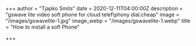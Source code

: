 +++
author = "Tjapko Smits"
date = 2020-12-11T04:00:00Z
description = "gswave lite video soft phone for cloud telef\\phony dial.cheap"
image = "/images/gswavelite-1.jpg"
image_webp = "/images/gswavelite-1.webp"
title = "How to install a soft Phone"

+++
